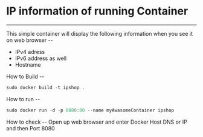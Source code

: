   
  IP information of running Container
===================

- - - - 

This simple container will display the following information when you see it on web browser -- 
* IPv4 adress
* IPv6 address as well
* Hostname


How to Build --
  ```javascript
sudo docker build -t ipshop .
```  


How to run --
  ```javascript
sudo docker run -d -p 8080:80 --name myAwasomeContainer ipshop
```  


How to check --
  Open up web browser and enter Docker Host DNS or IP and then Port 8080
